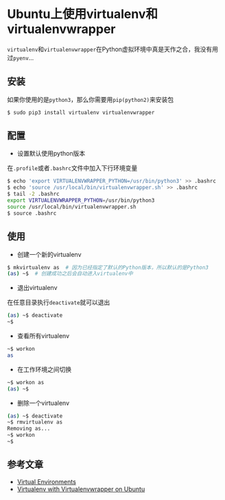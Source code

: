 # Ubuntu上使用virtualenv和virtualenvwrapper

`virtualenv`和`virtualenvwrapper`在Python虚拟环境中真是天作之合，我没有用过`pyenv`...

## 安装

如果你使用的是`python3`，那么你需要用`pip(python2)`来安装包

```bash
$ sudo pip3 install virtualenv virtualenvwrapper
```

## 配置

- 设置默认使用python版本

在`.profile`或者`.bashrc`文件中加入下行环境变量

```bash
$ echo 'export VIRTUALENVWRAPPER_PYTHON=/usr/bin/python3' >> .bashrc 
$ echo 'source /usr/local/bin/virtualenvwrapper.sh' >> .bashrc 
$ tail -2 .bashrc 
export VIRTUALENVWRAPPER_PYTHON=/usr/bin/python3
source /usr/local/bin/virtualenvwrapper.sh
$ source .bashrc 
```

## 使用

- 创建一个新的virtualenv

```bash
$ mkvirtualenv as  # 因为已经指定了默认的Python版本，所以默认的是Python3
(as) ~$  # 创建成功之后会自动进入virtualenv中
```

- 退出virtualenv

在任意目录执行`deactivate`就可以退出

```bash
(as) ~$ deactivate 
~$ 
```

- 查看所有virtualenv

```bash
~$ workon 
as
```

- 在工作环境之间切换

```bash
~$ workon as
(as) ~$ 
```

- 删除一个virtualenv

```bash
(as) ~$ deactivate 
~$ rmvirtualenv as
Removing as...
~$ workon 
~$ 
```

## 参考文章

* [Virtual Environments](https://python-guide.readthedocs.io/en/latest/dev/virtualenvs/)
* [Virtualenv with Virtualenvwrapper on Ubuntu](http://roundhere.net/journal/virtualenv-ubuntu-12-10/)
